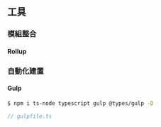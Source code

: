 ## 工具

### 模組整合

#### Rollup

### 自動化建置

#### Gulp
```bash
$ npm i ts-node typescript gulp @types/gulp -D
```
```ts
// gulpfile.ts
```
